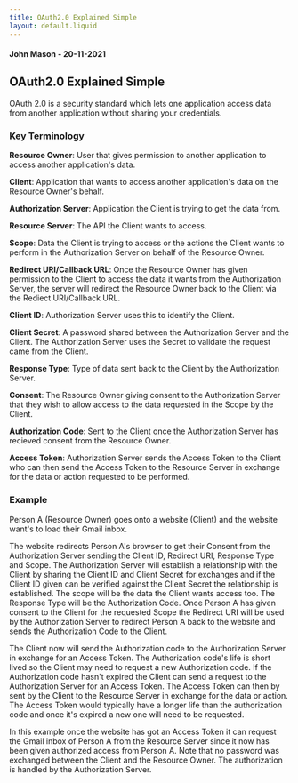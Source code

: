 ```yaml
---
title: OAuth2.0 Explained Simple
layout: default.liquid
---
```

#### John Mason - 20-11-2021

## OAuth2.0 Explained Simple

OAuth 2.0 is a security standard which lets one application access data from another application without sharing your credentials. 

### Key Terminology
**Resource Owner**: User that gives permission to another application to access another application's data.

**Client**: Application that wants to access another application's data on the Resource Owner's behalf.

**Authorization Server**: Application the Client is trying to get the data from. 

**Resource Server**: The API the Client wants to access.

**Scope**: Data the Client is trying to access or the actions the Client wants to perform in the Authorization Server on behalf of the Resource Owner. 

**Redirect URI/Callback URL**: Once the Resource Owner has given permission to the Client to access the data it wants from the Authorization Server, the server will redirect the Resource Owner back to the Client via the Rediect URI/Callback URL. 

**Client ID**: Authorization Server uses this to identify the Client. 

**Client Secret**: A password shared between the Authorization Server and the Client. The Authorization Server uses the Secret to validate the request came from the Client. 

**Response Type**: Type of data sent back to the Client by the Authorization Server. 

**Consent**: The Resource Owner giving consent to the Authorization Server that they wish to allow access to the data requested in the Scope by the Client. 

**Authorization Code**: Sent to the Client once the Authorization Server has recieved consent from the Resource Owner. 

**Access Token**: Authorization Server sends the Access Token to the Client who can then send the Access Token to the Resource Server in exchange for the data or action requested to be performed. 

### Example
Person A (Resource Owner) goes onto a website (Client) and the website want's to load their Gmail inbox. 

The website redirects Person A's browser to get their Consent from the Authorization Server sending the Client ID, Redirect URI, Response Type and Scope. The Authorization Server will establish a relationship with the Client by sharing the Client ID and Client Secret for exchanges and if the Client ID given can be verified against the Client Secret the relationship is established. The scope will be the data the Client wants access too. The Response Type will be the Authorization Code. Once Person A has given consent to the Client for the requested Scope the Redirect URI will be used by the Authorization Server to redirect Person A back to the website and sends the Authorization Code to the Client.

The Client now will send the Authorization code to the Authorization Server in exchange for an Access Token. The Authorization code's life is short lived so the Client may need to request a new Authorization code. If the Authorization code hasn't expired the Client can send a request to the Authorization Server for an Access Token. The Access Token can then by sent by the Client to the Resource Server in exchange for the data or action. The Access Token would typically have a longer life than the authorization code and once it's expired a new one will need to be requested. 

In this example once the website has got an Access Token it can request the Gmail inbox of Person A from the Resource Server since it now has been given authorized access from Person A. Note that no password was exchanged between the Client and the Resource Owner. The authorization is handled by the Authorization Server.
